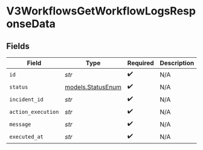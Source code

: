 # V3WorkflowsGetWorkflowLogsResponseData


## Fields

| Field                                        | Type                                         | Required                                     | Description                                  |
| -------------------------------------------- | -------------------------------------------- | -------------------------------------------- | -------------------------------------------- |
| `id`                                         | *str*                                        | :heavy_check_mark:                           | N/A                                          |
| `status`                                     | [models.StatusEnum](../models/statusenum.md) | :heavy_check_mark:                           | N/A                                          |
| `incident_id`                                | *str*                                        | :heavy_check_mark:                           | N/A                                          |
| `action_execution`                           | *str*                                        | :heavy_check_mark:                           | N/A                                          |
| `message`                                    | *str*                                        | :heavy_check_mark:                           | N/A                                          |
| `executed_at`                                | *str*                                        | :heavy_check_mark:                           | N/A                                          |